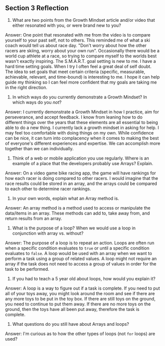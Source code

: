 ## Section 3 Reflection

1. What are two points from the Growth Mindset article and/or video that either resonated with you, or were brand new to you?

Answer: One point that resonated with me from the video is to compare yourself to your past self, not to others. This reminded me of what a ski coach would tell us about race day. "Don't worry about how the other racers are skiing, worry about your own run". Occasionally there would be a world cup athlete at a race, so trying to compare myself to the worlds best wasn't exactly inspiring.
The S.M.A.R.T. goal setting is new to me. I have a hard time setting goals. When I try I often feel a great deal of self doubt. The idea to set goals that meet certain criteria (specific, measurable, achievable, relevant, and time-bound) is interesting to me. I hope it can help guide my thinking so I can feel more confident that my goals are taking me in the right direction.

1. In which ways do you currently demonstrate a Growth Mindset? In which ways do you _not_?

Answer: I currently demonstrate a Growth Mindset in how I practice, aim for perseverance, and accept feedback. I know from leaning how to do different things over the years that these elements are all essential to being able to do a new thing.
I currently lack a growth mindset in asking for help. I may feel too comfortable with doing things on my own. While confidence can be nice, it can turn into complacency when it comes to making the best of everyone's different experiences and expertise. We can accomplish more together than we can individually.

1. Think of a web or mobile application you use regularly. Where is an example of a place that the developers probably use Arrays? Explain.

Answer: On a video game bike racing app, the game will have rankings for how each racer is doing compared to other racers. I would imagine that the race results could be stored in an array, and the arrays could be compared to each other to determine racer rankings.

1. In your own words, explain what an Array method is.

Answer: An array method is a method used to access or manipulate the data/items in an array. These methods can add to, take away from, and return results from an array.

1. What is the purpose of a loop? When we would use a loop in conjunction with array vs. without?

Answer: The purpose of a loop is to repeat an action. Loops are often run when a specific condition evaluates to `true` or until a specific condition evaluates to `false`.
A loop would be used with an array when we want to perform a task using a group of related values. A loop might not require an array if the task does not need to access a group of values in order for the task to be performed.

1. If you had to teach a 5 year old about loops, how would you explain it?

Answer: A loop is a way to figure out if a task is complete. If you need to put all of your toys away, you might look around the room and see if there are any more toys to be put in the toy box. If there are still toys on the ground, you need to continue to put them away. If there are no more toys on the ground, then the toys have all been put away, therefore the task is complete.

1. What questions do you still have about Arrays and loops?

Answer: I'm curious as to how the other types of loops (not `for` loops) are used?
